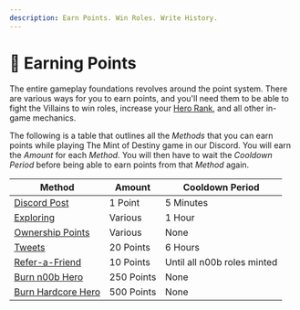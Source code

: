 ```yaml
---
description: Earn Points. Win Roles. Write History.
---
```


# 🎯 Earning Points

The entire gameplay foundations revolves around the point system. There are various ways for you to earn points, and you'll need them to be able to fight the Villains to win roles, increase your [Hero Rank](../hero-rank.md), and all other in-game mechanics.

The following is a table that outlines all the _Methods_ that you can earn points while playing The Mint of Destiny game in our Discord. You will earn the _Amount_ for each _Method._ You will then have to wait the _Cooldown Period_ before being able to earn points from that _Method_ again.

| Method                                  | Amount     | Cooldown Period             |
| --------------------------------------- | ---------- | --------------------------- |
| [Discord Post](discord-post.md)         | 1 Point    | 5 Minutes                   |
| [Exploring](exploring.md)               | Various    | 1 Hour                      |
| [Ownership Points](ownership-points.md) | Various    | None                        |
| [Tweets](tweets.md)                     | 20 Points  | 6 Hours                     |
| [Refer-a-Friend](refer-a-friend.md)     | 10 Points  | Until all n00b roles minted |
| [Burn n00b Hero](./#burn-a-token)       | 250 Points | None                        |
| [Burn Hardcore Hero](./#burn-a-token)   | 500 Points | None                        |

